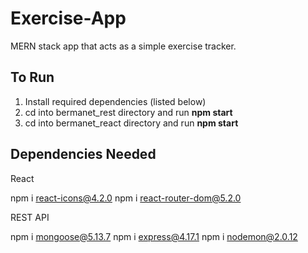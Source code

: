 # Exercise-App

MERN stack app that acts as a simple exercise tracker.

## To Run

1. Install required dependencies (listed below)
2. cd into bermanet_rest directory and run **npm start**
3. cd into bermanet_react directory and run **npm start**

## Dependencies Needed

React

npm i react-icons@4.2.0
npm i react-router-dom@5.2.0

REST API

npm i mongoose@5.13.7
npm i express@4.17.1
npm i nodemon@2.0.12
